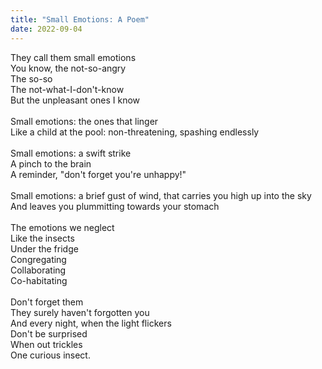 ```yaml
---
title: "Small Emotions: A Poem"
date: 2022-09-04
---
```

They call them small emotions<br>
You know, the not-so-angry<br>
The so-so<br>
The not-what-I-don't-know<br>
But the unpleasant ones I know
<br><br>
Small emotions: the ones that linger<br>
Like a child at the pool: non-threatening, spashing endlessly
<br><br>
Small emotions: a swift strike<br>
A pinch to the brain<br>
A reminder, "don't forget you're unhappy!"
<br><br>
Small emotions: a brief gust of wind, that carries you high up into the sky<br>
And leaves you plummitting towards your stomach
<br><br>
The emotions we neglect<br>
Like the insects<br>
Under the fridge<br>
Congregating<br>
Collaborating<br>
Co-habitating
<br><br>
Don't forget them<br>
They surely haven't forgotten you<br>
And every night, when the light flickers<br>
Don't be surprised<br>
When out trickles<br>
One curious insect.
<br><br>